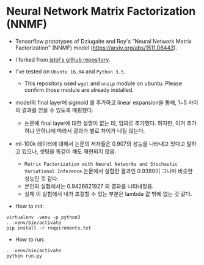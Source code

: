 # Neural Network Matrix Factorization (NNMF)

* Tensorflow prototypes of Dziugaite and Roy's "Neural Network Matrix Factorization" (NNMF) model (https://arxiv.org/abs/1511.06443).
* I forked from [jstol's github repository](https://github.com/jstol/neural-net-matrix-factorization).
* I've tested on `Ubuntu 16.04` and `Python 3.5`.
  * This repository used `wget` and `unzip` module on ubuntu. Please confirm those module are already installed.

* model의 final layer에 sigmoid 를 추가하고 linear expansion을 통해, 1~5 사이의 결과를 얻을 수 있도록 매핑했다.
  * 논문에 final layer에 대한 설명이 없는 데, 임의로 추가했다. 하지만, 이거 추가하냐 안하냐에 따라서 결과가 별로 차이가 나질 않는다.
* ml-100k 데이터에 대해서 논문의 저자들은 0.907의 성능을 나타내고 있다고 말하고 있으나, 셋팅을 똑같이 해도 재현되지 않음.
  * `Matrix Factorization with Neural Networks and Stochastic Variational Inference` 논문에서 실험한 결과인 0.9380이 그나마 비슷한 성능인 것 같다.
  * 본인의 실험에서는 0.9426621927 의 결과를 나타내었음.
  * 실제 이 실험에서 내가 조절할 수 있는 부분은 lambda 값 밖에 없는 것 같다.

* How to init:
```
virtualenv .venv -p python3
. .venv/bin/activate
pip install -r requirements.txt
```

* How to run:
```
. .venv/bin/activate
python run.py
```
